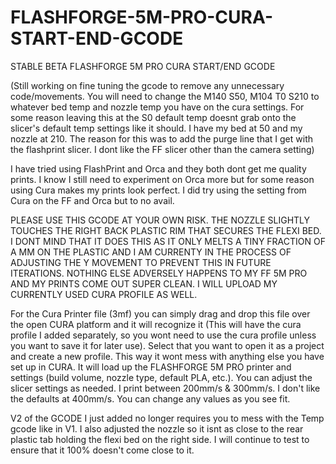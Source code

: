 # FLASHFORGE-5M-PRO-CURA-START-END-GCODE

STABLE BETA FLASHFORGE 5M PRO CURA START/END GCODE 

(Still working on fine tuning the gcode to remove any unnecessary code/movements. You will need to change the M140 S50, M104 T0 S210 to whatever bed temp and nozzle temp you have on the cura settings. For some reason leaving this at the S0 default temp doesnt grab onto the slicer's default temp settings like it should. I have my bed at 50 and my nozzle at 210. The reason for this was to add the purge line that I get with the flashprint slicer. I dont like the FF slicer other than the camera setting)

I have tried using FlashPrint and Orca and they both dont get me quality prints. I know I still need to experiment on Orca more but for some reason using Cura makes my prints look perfect. I did try using the setting from Cura on the FF and Orca but to no avail. 


PLEASE USE THIS GCODE AT YOUR OWN RISK. THE NOZZLE SLIGHTLY TOUCHES THE RIGHT BACK PLASTIC RIM THAT SECURES THE FLEXI BED. I DONT MIND THAT IT DOES THIS AS IT ONLY MELTS A TINY FRACTION OF A MM ON THE PLASTIC AND I AM CURRENTY IN THE PROCESS OF ADJUSTING THE Y MOVEMENT TO PREVENT THIS IN FUTURE ITERATIONS. NOTHING ELSE ADVERSELY HAPPENS TO MY FF 5M PRO AND MY PRINTS COME OUT SUPER CLEAN. I WILL UPLOAD MY CURRENTLY USED CURA PROFILE AS WELL.

For the Cura Printer file (3mf) you can simply drag and drop this file over the open CURA platform and it will recognize it (This will have the cura profile I added separately, so you wont need to use the cura profile unless you want to save it for later use). Select that you want to open it as a project and create a new profile. This way it wont mess with anything else you have set up in CURA. It will load up the FLASHFORGE 5M PRO printer and settings (build volume, nozzle type, default PLA, etc.). You can adjust the slicer settings as needed. I print between 200mm/s & 300mm/s. I don't like the defaults at 400mm/s. You can change any values as you see fit.

V2 of the GCODE I just added no longer requires you to mess with the Temp gcode like in V1. I also adjusted the nozzle so it isnt as close to the rear plastic tab holding the flexi bed on the right side. I will continue to test to ensure that it 100% doesn't come close to it. 

